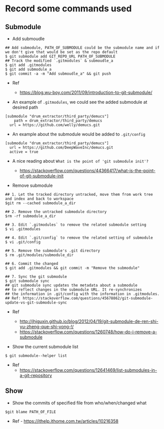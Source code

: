 #  Record some commands used


## Submodule 
- Add submoudle
```
## Add submodule, PATH_OF_SUBMODULE could be the submodule name and if we don't give that would be set as the repo default
$ git submodule add GIT_REPO_URL PATH_OF_SUBMODULE
## Track the modified `.gitmodules` & submoudle_a
$ git add .gitmodules 
$ git add submodule_a 
$ git commit -a -m "Add submoudle_a" && git push
```
  - Ref
    - https://blog.wu-boy.com/2011/09/introduction-to-git-submodule/ 

  - An example of `.gitmodules`, we could see the added submodule at desired path 
  ```
  [submodule "drum_extractor/third_party/demucs"]
	  path = drum_extractor/third_party/demucs
  	url = https://github.com/welly/demucs.git
  ```
  - An example about the submodule would be added to `.git/config` 
  ```
  [submodule "drum_extractor/third_party/demucs"]
	url = https://github.com/DeepWaveInc/demucs.git
	active = true
  ```
  - A nice reading about `What is the point of 'git submodule init'?`
    - https://stackoverflow.com/questions/44366417/what-is-the-point-of-git-submodule-init   

- Remove submodule
```
## 1. Let the tracked directory untracked, move them from work tree and index and back to workspace
$git rm --cached submodule_a_dir 

## 2. Remove the untracked submodule directory 
$rm -rf submodule_a_dir

## 3. Edit `.gitmodules` to remove the related submodule setting 
$ vi .gitmodules

## 4. Edit `.git/config` to remove the related setting of submodule
$ vi .git/config 

## 5. Remove the submodule's .git directory
$ rm .git/modules/submodule_dir

## 6. Commit the changed 
$ git add .gitmodules && git commit -m "Remove the submodule"

## 7. Sync the git submodule 
$ git submodule sync 
## git submodule sync updates the metadata about a submodule
## to reflect changes in the submodule URL. It re-synchronizes 
## the information in .git/config with the information in .gitmodules.
## Ref: https://stackoverflow.com/questions/45678862/git-submodule-update-vs-git-submodule-sync 
```

  - Ref
    - http://jhjguxin.github.io/blog/2012/04/19/git-submodule-de-ren-shi-yu-zheng-que-shi-yong-!/  
    - https://stackoverflow.com/questions/1260748/how-do-i-remove-a-submodule

- Show the current submodule list 
```
$ git submodule--helper list 
```
  - Ref
    -  https://stackoverflow.com/questions/12641469/list-submodules-in-a-git-repository
 
## Show 

- Show the commits of specified file from who/when/changed what 
```
$git blame PATH_OF_FILE
``` 
   - Ref
   	- https://ithelp.ithome.com.tw/articles/10216358 

